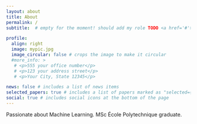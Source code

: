 ```yaml
---
layout: about
title: About
permalink: /
subtitle:  # empty for the moment! should add my role TODO <a href='#'>Affiliations</a>. Address. Contacts. Motto. Etc.

profile:
  align: right
  image: mypic.jpg
  image_circular: false # crops the image to make it circular
  #more_info: >
   # <p>555 your office number</p>
   # <p>123 your address street</p>
   # <p>Your City, State 12345</p>

news: false # includes a list of news items
selected_papers: true # includes a list of papers marked as "selected={true}"
social: true # includes social icons at the bottom of the page
---
```


Passionate about Machine Learning. MSc École Polytechnique graduate.
